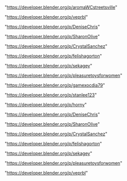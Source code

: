 "https://developer.blender.org/p/aromaWCstreetsville"

"https://developer.blender.org/p/veprbl"

"https://developer.blender.org/p/DeniseChris"

"https://developer.blender.org/p/SharonOlive"

"https://developer.blender.org/p/CrystalSanchez"

"https://developer.blender.org/p/felishagorton"

"https://developer.blender.org/p/sekagey"

"https://developer.blender.org/p/pleasuretoysforwomen"

 
"https://developer.blender.org/p/gamexocdia79"


"https://developer.blender.org/p/stanlee123"


"https://developer.blender.org/p/horny"


"https://developer.blender.org/p/DeniseChris"


"https://developer.blender.org/p/SharonOlive"


"https://developer.blender.org/p/CrystalSanchez"


"https://developer.blender.org/p/felishagorton"


"https://developer.blender.org/p/sekagey"


"https://developer.blender.org/p/pleasuretoysforwomen"


"https://developer.blender.org/p/veprbl"


 
